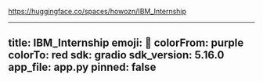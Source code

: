 https://huggingface.co/spaces/howozn/IBM_Internship

---
title: IBM_Internship
emoji: 🌟
colorFrom: purple
colorTo: red
sdk: gradio
sdk_version: 5.16.0
app_file: app.py
pinned: false
---
